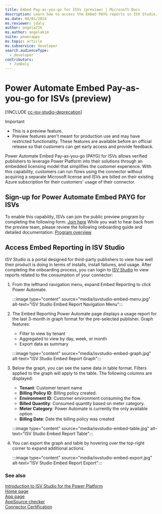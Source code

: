 ```yaml
---
title: Embed Pay-as-you-go for ISVs (preview) | Microsoft Docs
description: Learn how to access the Embed PAYG reports in ISV Studio.
ms.date: 04/01/2024
ms.reviewer: jdaly
author: angela21k
ms.author: angelakim
suite: powerapps
ms.topic: article
ms.subservice: developer
search.audienceType: 
  - developer
contributors: 
  - JimDaly
---
```


# Power Automate Embed Pay-as-you-go for ISVs (preview)

[!INCLUDE [cc-isv-studio-deprecation](includes/cc-isv-studio-deprecation.md)]

> [!IMPORTANT]
> - This is a preview feature.
> - Preview features aren't meant for production use and may have restricted functionality. These features are available before an official release so that customers can get early access and provide feedback.

Power Automate Embed Pay-as-you-go (PAYG) for ISVs allows verified publishers to leverage Power Platform into their solutions through an embedded licensing model that simplifies the customer experience. With this capability, customers can run flows using the connector without acquiring a separate Microsoft license and ISVs are billed on their existing Azure subscription for their customers' usage of their connector. 

## Sign-up for Power Automate Embed PAYG for ISVs

To enable this capability, ISVs can join the public preview program by completing the following form: [Join here](https://forms.office.com/Pages/ResponsePage.aspx?id=v4j5cvGGr0GRqy180BHbR9Bd5zmFN9VOlOkf4CNd94lUMVNTSTYzRTFRUDk1NFZaSVpUSUtEOUVFNi4u)
While you wait to hear back from the preview team, please review the following onboarding guide and detailed documentation: [Program overview](https://dynamicspartners.transform.microsoft.com/isv-cloud)

## Access Embed Reporting in ISV Studio

ISV Studio is a portal designed for third-party publishers to view how well their product is doing in terms of installs, install failures, and usage. After completing the onboarding process, you can login to [ISV Studio](https://isvstudio.powerapps.com) to view reports related to the consumption of your connector:

1. From the lefthand navigation menu, expand Embed Reporting to click Power Automate.

   :::image type="content" source="media/isvstudio-embed-menu.jpg" alt-text="ISV Studio Embed Report Navigation Menu":::

1. The Embed Reporting Power Automate page displays a usage report for the last 3-month in graph format for the pre-selected publisher. Graph features:
   - Filter to view by tenant
   - Aggregated to view by day, week, or month
   - Export data as summary
   
   :::image type="content" source="media/isvstudio-embed-graph.jpg" alt-text="ISV Studio Embed Report Graph":::

1. Below the graph, you can see the same data in table format. Filters applied to the graph will apply to the table. The following columns are displayed:
   - **Tenant**: Customer tenant name
   - **Billing Policy ID**: Billing policy created.
   - **Environment ID**: Customer environment consuming the flow.
   - **Billed Quantity**: Consumed quantity based on meter category.
   - **Meter Category**: Power Automate is currently the only available option
   - **Billing Date**: Date the billing policy was created

   :::image type="content" source="media/isvstudio-embed-table.jpg" alt-text="ISV Studio Embed Report Table":::

1. You can export the graph and table by hovering over the top-right corner to expand additional actions.

   :::image type="content" source="media/isvstudio-embed-export.jpg" alt-text="ISV Studio Embed Report Export":::

### See also

[Introduction to ISV Studio for the Power Platform](index.md)<br/>
[Home page](home.md)<br/>
[App page](app.md)<br/>
[AppSource checker](appsource-checker.md)<br/>
[Connector Certification](connector-certification.md)
